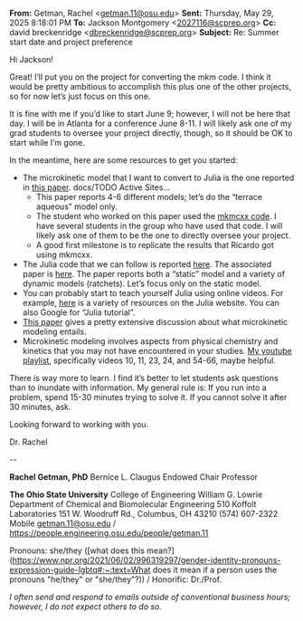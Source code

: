 **From:** Getman, Rachel <[getman.11@osu.edu](mailto:getman.11@osu.edu)>
**Sent:** Thursday, May 29, 2025 8:18:01 PM
**To:** Jackson Montgomery <[2027116@scprep.org](mailto:2027116@scprep.org)>
**Cc:** david breckenridge <[dbreckenridge@scprep.org](mailto:dbreckenridge@scprep.org)>
**Subject:** Re: Summer start date and project preference

Hi Jackson!

 

Great! I’ll put you on the project for converting the mkm code. I think it would be pretty ambitious to accomplish this plus one of the other projects, so for now let’s just focus on this one.

 

It is fine with me if you’d like to start June 9; however, I will not be here that day. I will be in Atlanta for a conference June 8-11. I will likely ask one of my grad students to oversee your project directly, though, so it should be OK to start while I’m gone.

 

In the meantime, here are some resources to get you started:

- The microkinetic model that I want to convert to Julia is the one reported in [this paper](https://www.sciencedirect.com/science/article/pii/S0021951724002756#appSB). docs/TODO Active Sites...
  - This paper reports 4-6 different models; let’s do the “terrace aqueous” model only.
  - The student who worked on this paper used the [mkmcxx code](https://www.mkmcxx.nl/). I have several students in the group who have used that code. I will likely ask one of them to be the one to directly oversee your project.
  - A good first milestone is to replicate the results that Ricardo got using mkmcxx.
- The Julia code that we can follow is reported [here](https://github.com/srgathmann/ProgrammableOER). The associated paper is [here](https://chemrxiv.org/engage/chemrxiv/article-details/65af381d66c13817290d5404). The paper reports both a “static” model and a variety of dynamic models (ratchets). Let’s focus only on the static model.
- You can probably start to teach yourself Julia using online videos. For example, [here](https://julialang.org/learning/) is a variety of resources on the Julia website. You can also Google for “Julia tutorial”.
- [This paper](https://pubs.acs.org/doi/full/10.1021/acs.chemrev.0c00394?casa_token=1zF0X4e1MPUAAAAA%3A7V4nCMsMz918kHW9ayWxQldtQ-1iKhfkSuOfLt6m7cSLaB03Li0RT2Csx0_k7BQ8Rzpx3GyBUFmIScg) gives a pretty extensive discussion about what microkinetic modeling entails.
- Microkinetic modeling involves aspects from physical chemistry and kinetics that you may not have encountered in your studies. [My youtube playlist](https://youtube.com/playlist?list=PLSV5Smmq7NIA_Zml1k0b7CALucgmVm1LR&si=PDKHmCZazyE_Jo9H), specifically videos 10, 11, 23, 24, and 54-66, maybe helpful. 

 

There is way more to learn. I find it’s better to let students ask questions than to inundate with information. My general rule is: If you run into a problem, spend 15-30 minutes trying to solve it. If you cannot solve it after 30 minutes, ask. 

 

Looking forward to working with you.

 

Dr. Rachel 

 

 

\--

**Rachel Getman, PhD**
Bernice L. Claugus Endowed Chair
Professor

**The Ohio State University**
College of Engineering
William G. Lowrie Department of Chemical and Biomolecular Engineering
510 Koffolt Laboratories
151 W. Woodruff Rd., Columbus, OH 43210
(574) 607-2322 Mobile
[getman.11@osu.edu](mailto:getman.11@osu.edu) / https://people.engineering.osu.edu/people/getman.11

Pronouns: she/they ([what does this mean?](https://www.npr.org/2021/06/02/996319297/gender-identity-pronouns-expression-guide-lgbtq#:~:text=What does it mean if a person uses the pronouns "he/they" or "she/they"?)) / Honorific: Dr./Prof.

 

*I often send and respond to emails outside of conventional business hours; however, I do not expect others to do so.*